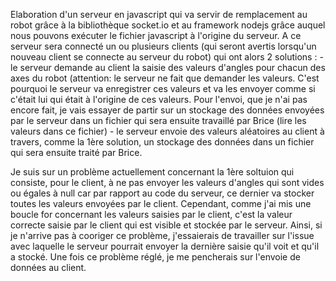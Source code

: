 Elaboration d'un serveur en javascript qui va servir de remplacement au robot grâce à la bibliothèque socket.io et au framework nodejs grâce auquel nous pouvons exécuter le fichier javascript à l'origine du serveur. A ce serveur sera connecté un ou plusieurs clients (qui seront avertis lorsqu'un nouveau client se connecte au serveur du robot) qui ont alors 2 solutions : 
    - le serveur demande au client la saisie des valeurs d'angles pour chacun des axes du robot (attention: le serveur ne fait que        demander les valeurs. C'est pourquoi le serveur va enregistrer ces valeurs et va les envoyer comme si c'était lui qui était à l'origine de ces valeurs. Pour l'envoi, que je n'ai pas encore fait, je vais essayer de partir sur un stockage des données envoyées par le serveur dans un fichier qui sera ensuite travaillé par Brice (lire les valeurs dans ce fichier)
    - le serveur envoie des valeurs aléatoires au client à travers, comme la 1ère solution, un stockage des données dans un fichier qui sera ensuite traité par Brice. 

Je suis sur un problème actuellement concernant la 1ère soltuion qui consiste, pour le client, à ne pas envoyer les valeurs d'angles qui sont vides ou égales à null car par rapport au code du serveur, ce dernier va stocker toutes les valeurs envoyées par le client. Cependant, comme j'ai mis une boucle for concernant les valeurs saisies par le client, c'est la valeur correcte saisie par le client qui est visible et stockée par le serveur. Ainsi, si je n'arrive pas à cooriger ce problème, j'essaierais de travailler sur l'issue avec laquelle le serveur pourrait envoyer la dernière saisie qu'il voit et qu'il a stocké.
Une fois ce problème réglé, je me pencherais sur l'envoie de données au client.
